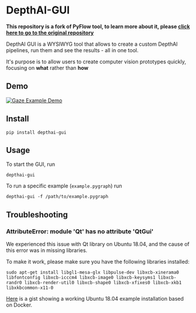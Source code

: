 # DepthAI-GUI

**This repository is a fork of PyFlow tool, to learn more about it, please [click here to go to the original repository](https://github.com/wonderworks-software/PyFlow)**

DepthAI GUI is a WYSIWYG tool that allows to create a custom DepthAI pipelines, run them and see the results - all
in one tool.

It's purpose is to allow users to create computer vision prototypes quickly, focusing on **what** rather than **how**

## Demo


[![Gaze Example Demo](https://user-images.githubusercontent.com/5244214/102778186-6729a200-4392-11eb-981a-b2f3db50c2b9.gif)](https://www.youtube.com/watch?v=yNFgp1xrE80)


## Install 

```
pip install depthai-gui
```

## Usage

To start the GUI, run

```
depthai-gui
```

To run a specific example (`example.pygraph`) run

```
depthai-gui -f /path/to/example.pygraph
```

## Troubleshooting

### AttributeError: module 'Qt' has no attribute 'QtGui'

We experienced this issue with Qt library on Ubuntu 18.04, and the cause of this error was in missing libraries.

To make it work, please make sure you have the following libraries installed:

```
sudo apt-get install libgl1-mesa-glx libpulse-dev libxcb-xinerama0 libfontconfig libxcb-icccm4 libxcb-image0 libxcb-keysyms1 libxcb-randr0 libxcb-render-util0 libxcb-shape0 libxcb-xfixes0 libxcb-xkb1 libxkbcommon-x11-0
```

[Here](https://gist.github.com/VanDavv/62d1940f83fe2059f4734a5a7b40caf7) is a gist showing a working Ubuntu 18.04 example
installation based on Docker.